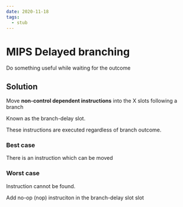 ```yaml
---
date: 2020-11-18
tags: 
  - stub
---
```


# MIPS Delayed branching

Do something useful while waiting for the outcome

## Solution

Move **non-control dependent instructions** into the X slots following a branch

Known as the branch-delay slot.

These instructions are executed regardless of branch outcome.


### Best case

There is an instruction which can be moved

### Worst case

Instruction cannot be found.

Add no-op (nop) instruciton in the branch-delay slot slot
